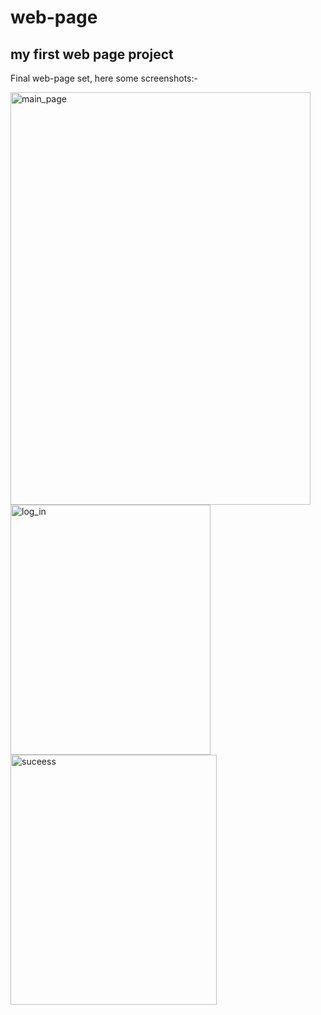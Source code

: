 # web-page
## my first web page project

Final web-page set, here some screenshots:-

<img src="https://github.com/fares-agour/web-page/assets/116801554/ccf2d97c-52a6-4ec2-82bf-6a076020b971" alt="main_page" width="480" height="660"><br />
<img src="https://github.com/fares-agour/web-page/assets/116801554/ccbdaa69-337b-4119-834f-a9c143961d2b" alt="log_in" width="320" height="400">
<img src="https://github.com/fares-agour/web-page/assets/116801554/867741fc-616b-4cff-a383-bc776c573f7d" alt="suceess" width="330" height="400">



